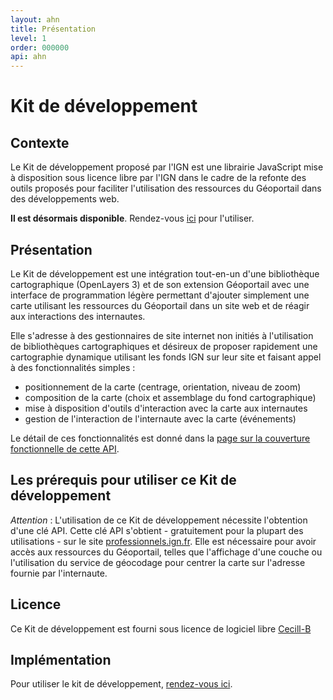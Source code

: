```yaml
---
layout: ahn
title: Présentation
level: 1
order: 000000
api: ahn
---
```


# Kit de développement

## Contexte

Le Kit de développement proposé par l'IGN est une librairie JavaScript mise à disposition sous licence libre par l'IGN dans le cadre de la refonte des outils proposés pour faciliter l'utilisation des ressources du Géoportail dans des développements web.

**Il est désormais disponible**. Rendez-vous [ici](https://github.com/IGNF/geoportal-sdk#readme) pour l'utiliser.


## Présentation

Le Kit de développement est une intégration tout-en-un d'une bibliothèque cartographique (OpenLayers 3) et de son extension Géoportail avec une interface de programmation légère permettant d'ajouter simplement une carte utilisant les ressources du Géoportail dans un site web et de réagir aux interactions des internautes.

Elle s'adresse à des gestionnaires de site internet non initiés à l'utilisation de bibliothèques cartographiques et désireux de proposer rapidement une cartographie dynamique utilisant les fonds IGN sur leur site et faisant appel à des fonctionnalités simples :

* positionnement de la carte (centrage, orientation, niveau de zoom)
* composition de la carte (choix et assemblage du fond cartographique)
* mise à disposition d'outils d'interaction avec la carte aux internautes
* gestion de l'interaction de l'internaute avec la carte (événements)

Le détail de ces fonctionnalités est donné dans la [page sur la couverture fonctionnelle de cette API](pg_couverture-fonctionnelle.html).

## Les prérequis pour utiliser ce Kit de développement

_Attention_ : L'utilisation de ce Kit de développement nécessite l'obtention d'une clé API. Cette clé API s'obtient - gratuitement pour la plupart des utilisations - sur le site [professionnels.ign.fr](http://professionnels.ign.fr/ign/contrats). Elle est nécessaire pour avoir accès aux ressources du Géoportail, telles que l'affichage d'une couche ou l'utilisation du service de géocodage pour centrer la carte sur l'adresse fournie par l'internaute.

## Licence

Ce Kit de développement est fourni sous licence de logiciel libre [Cecill-B](http://www.cecill.info/licences/Licence_CeCILL-B_V1-fr.html)

## Implémentation

Pour utiliser le kit de développement, <a href="https://github.com/IGNF/geoportal-sdk#readme" target="_blank">rendez-vous ici</a>.



